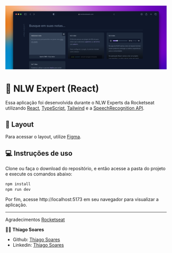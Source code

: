 ![Cover](/src/assets/cover.png)

# 🚀 NLW Expert (React)

Essa aplicação foi desenvolvida durante o NLW Experts da Rocketseat utilizando [React](https://reactjs.org), [TypeScript](https://www.typescriptlang.org/), [Tailwind](https://tailwindcss.com/) e a [SpeechRecognition API](https://developer.mozilla.org/en-US/docs/Web/API/SpeechRecognition).

## 🎨 Layout
Para acessar o layout, utilize [Figma](https://www.figma.com/file/E8cnpZ0QWdgEMmsozVjEAL/NLW-expert-•-Notes-(Community)?type=design&node-id=102-1489&mode=design&t=3OwkbqaaVUGElxck-0).

## 💻 Instruções de uso

Clone ou faça o download do repositório, e então acesse a pasta do projeto e execute os comandos abaixo:

```sh
npm install
npm run dev
```

Por fim, acesse http://localhost:5173 em seu navegador para visualizar a aplicação.

_________

Agradecimentos [Rocketseat](https://rocketseat.com.br/)

🧑🏻 **Thiago Soares**
* Github: [Thiago Soares](https://github.com/thibapso)
* Linkedin: [Thiago Soares](https://www.linkedin.com/in/thibapso/)
